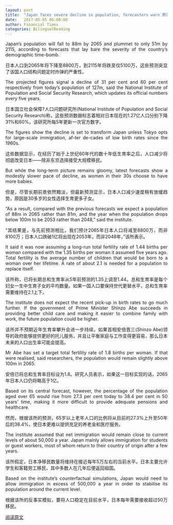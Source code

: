 ```yaml
---
layout: post
title:  "Japan faces severe decline in population, forecasters warn 预测：日本面临严重人口减少"
date:   2017-05-05 06:00:00
author: Financial Times
categories: BilingualReading
---
```


<p align="justify">
Japan’s population will fall to 88m by 2065 and plummet to only 51m by 2115, according to forecasts that lay bare the severity of the country’s demographic time-bomb.
</p>
<p align="justify">
日本人口到2065年将下降至8800万，到2115年将跌至仅5100万，这些预测突显了该国人口结构问题定时炸弹的严重性。
</p>
<p align="justify">
The projected figures signal a decline of 31 per cent and 60 per cent respectively from today’s population of 127m, said the National Institute of Population and Social Security Research, which updates its official numbers every five years.
</p>
<p align="justify">
日本国立社会保障?人口问题研究所(National Institute of Population and Social Security Research)称，这些预测数据标志着相对日本现在的1.27亿人口分别下降31%和60%。该研究所每5年更新一次官方数字。
</p>
<p align="justify">
The figures show the decline is set to transform Japan unless Tokyo opts for large-scale immigration, af-ter de-cades of low birth rates since the 1960s.
</p>
<p align="justify">
这些数据显示，在经历了始于上世纪60年代的数十年低生育率之后，人口减少将彻底改变日本——除非东京选择接受大规模移民。
</p>
<p align="justify">
But while the long-term picture remains gloomy, latest forecasts show a modestly slower pace of decline, as women in their 30s choose to have more babies.
</p>
<p align="justify">
但是，尽管长期前景依然黯淡，但最新预测显示，日本人口减少速度稍有放缓趋势，原因是30多岁的女性选择生育更多子女。
</p>
<p align="justify">
“As a result, compared with the previous forecasts we expect a population of 88m in 2065 rather than 81m, and the year when the population drops below 100m to be 2053 rather than 2048,” said the institute.
</p>
<p align="justify">
“其结果是，与先前预测相比，我们预计2065年日本人口将减至8800万，而非8100万；日本人口跌破1亿将出现在2053年，而非2048年，”该所表示。
</p>
<p align="justify">
It said it was now assuming a long-run total fertility rate of 1.44 births per woman compared with the 1.35 births per woman it assumed five years ago. Total fertility is the average number of children that would be born to a woman over her lifetime. A rate of about 2.1 is needed for a population to replace itself.
</p>
<p align="justify">
该所称，已将长期总和生育率从5年前预测的1.35上调至1.44。总和生育率是每个妇女一生中生育子女的平均数量。如果一国人口要保持世代更替水平，总和生育率需要维持在2.1上下。
</p>
<p align="justify">
The institute does not expect the recent pick-up in birth rates to go much further. If the government of Prime Minister Shinzo Abe succeeds in providing better child care and making it easier to combine family with work, the future population could be higher.
</p>
<p align="justify">
该所并不预期近年生育率攀升会进一步持续。如果首相安倍晋三(Shinzo Abe)领导的政府能够提供更好的托儿服务，并且让平衡家庭与工作变得更容易，那么日本未来的人口出生率可能会提高。
</p>
<p align="justify">
Mr Abe has set a target total fertility rate of 1.8 births per woman. If that were realised, said researchers, the population would remain slightly above 100m in 2065.
</p>
<p align="justify">
安倍已将总和生育率目标设为1.8。研究人员表示，如果这一目标实现的话，2065年日本人口仍将略高于1亿。
</p>
<p align="justify">
Based on its central forecast, however, the percentage of the population aged over 65 would rise from 27.3 per cent today to 38.4 per cent in 50 years’ time, making it more difficult to provide adequate pensions and healthcare.
</p>
<p align="justify">
然而，根据该所的预测，65岁以上老年人口的比例将从目前的27.3%上升至50年后的38.4%，使日本更难以提供充足的养老金和医疗服务。
</p>
<p align="justify">
The institute assumed that net immigration would remain close to current levels of about 50,000 a year. Japan mainly allows immigration for students or guest workers, most of whom return to their country of origin after a few years.
</p>
<p align="justify">
该所假定，日本净移民数量将维持在接近每年5万左右的当前水平。日本主要允许学生和客籍劳工移民，其中多数人在几年后便返回祖国。
</p>
<p align="justify">
Based on the institute’s counterfactual simulations, Japan would need to allow immigration in excess of 500,000 a year in order to stabilise its population around the current level.
</p>
<p align="justify">
根据该所的反事实模拟，要将人口稳定在目前水平，日本每年需要接收超过50万移民。
</p>

[阅读原文](http://www.ftchinese.com/story/001072139/ce#adchannelID=1100)